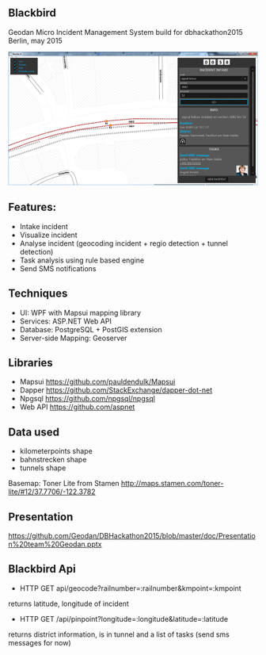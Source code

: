 ## Blackbird

Geodan Micro Incident Management System build for dbhackathon2015 Berlin, may 2015

![alt tag](./doc/blackbird.png)

## Features:

- Intake incident
- Visualize incident
- Analyse incident (geocoding incident + regio detection + tunnel detection)
- Task analysis using rule based engine
- Send SMS notifications

## Techniques

- UI: WPF with Mapsui mapping library
- Services: ASP.NET Web API
- Database: PostgreSQL + PostGIS extension
- Server-side Mapping: Geoserver

## Libraries
- Mapsui https://github.com/pauldendulk/Mapsui
- Dapper https://github.com/StackExchange/dapper-dot-net
- Npgsql https://github.com/npgsql/npgsql
- Web API https://github.com/aspnet

## Data used

- kilometerpoints shape
- bahnstrecken shape
- tunnels shape

Basemap: Toner Lite from Stamen
http://maps.stamen.com/toner-lite/#12/37.7706/-122.3782

## Presentation

https://github.com/Geodan/DBHackathon2015/blob/master/doc/Presentation%20team%20Geodan.pptx

## Blackbird Api

- HTTP GET api/geocode?railnumber=:railnumber&kmpoint=:kmpoint

returns latitude, longitude of incident

- HTTP GET /api/pinpoint?longitude=:longitude&latitude=:latitude

returns district information, is in tunnel and a list of tasks (send sms messages for now)

